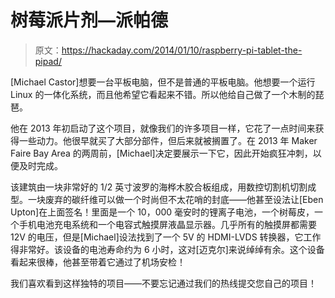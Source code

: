 # 树莓派片剂—派帕德

> 原文：<https://hackaday.com/2014/01/10/raspberry-pi-tablet-the-pipad/>

[Michael Castor]想要一台平板电脑，但不是普通的平板电脑。他想要一个运行 Linux 的一体化系统，而且他希望它看起来不错。所以他给自己做了一个木制的琵琶。

他在 2013 年初启动了这个项目，就像我们的许多项目一样，它花了一点时间来获得一些动力。他很早就买了大部分部件，但后来就被搁置了。在 2013 年 Maker Faire Bay Area 的两周前，[Michael]决定要展示一下它，因此开始疯狂冲刺，以便及时完成。

该建筑由一块非常好的 1/2 英寸波罗的海桦木胶合板组成，用数控切割机切割成型。一块废弃的碳纤维可以做一个时尚但不太花哨的封底——他甚至设法让[Eben Upton]在上面签名！里面是一个 10，000 毫安时的锂离子电池，一个树莓皮，一个手机电池充电系统和一个电容式触摸屏液晶显示器。几乎所有的触摸屏都需要 12V 的电压，但是[Michael]设法找到了一个 5V 的 HDMI-LVDS 转换器，它工作得非常好。该设备的电池寿命约为 6 小时，这对[迈克尔]来说绰绰有余。这个设备看起来很棒，他甚至带着它通过了机场安检！

我们喜欢看到这样独特的项目——不要忘记通过我们的热线提交您自己的项目！